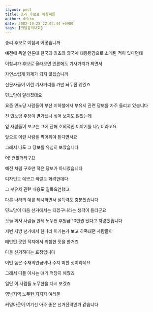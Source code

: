 ```yaml
---
layout: post
title: 총리 후보로 이참씨를
author: drkim
date: 2002-10-28 22:02:44 +0900
tags: [깨달음의대화]
---
```

총리 후보로 이참씨 어떻습니까
  
예전에 독일 언론에 한국의 최초의 외국계 대통령감으로 소개된 적이 있다던데
  
이참씨가 후보로 올라오면 언론에도 기사거리가 되면서
  
자연스럽게 화제가 되지 않겠습니까
  
신문사들이 이런 기사거리를 가만 놔두진 않겠죠
  

  
민노당이 달라졌데요
  

  
요즘 민노당 사람들이 부산 지하철에서 부유세 관련 당보를 자주 돌리고 있습니다
  
전 민노당 주장이 별거겠나 싶어 보지도 않았는데
  
옆 사람들이 보고는 그에 관해 호의적인 이야기를 나누더라고요
  
앞으로 이런 사람을 찍어줘야 된다면서요
  
그래서 나도 그 당보를 유심히 보았습니다
  
어! 괜찮더라구요
  
예전 처럼 구호만 적은 당보가 아니였습니다
  
디자인도 예쁘고 색깔도 화려한데다
  
그 부유세 관련 내용도 일목요연했고
  
다른 나라의 예를 제시하면서 설득력도 충분했습니다
  
민노당이 다음 선거에서는 되겠구나라는 생각이 들더군요
  

  
오늘 회사 사람들 한테 노무현 후원금 10만원 냈다고 자랑했습니다
  
저번 지방 선거에서 한나라 이기는거 보고 히죽대던 사람들이
  
태반인 곳인 적지에서 위험한 짓을 한거죠
  
다들 신기하다는 표정입니다
  
어떤 놈은 수재의연금이나 주지 미친 짓이라데요
  
그래서 다들 아시는 얘기 적당히 해줬죠
  
일단 이 사람들 노무현을 다시 보겠죠
  
영남지역 노무현 지지자 여러분
  
커밍아웃이 여기선 아주 좋은 선거전략인거 같습니다